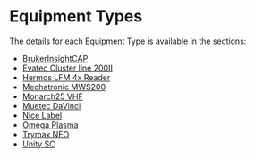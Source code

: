 ﻿# Equipment Types

The details for each Equipment Type is available in the sections:
* [BrukerInsightCAP](/AMSOsram/techspec>connectiot>iotequipmenttypes>BrukerInsightCAP)
* [Evatec Cluster line 200II](/AMSOsram/techspec>connectiot>iotequipmenttypes>EvatecClusterline200II)
* [Hermos LFM 4x Reader](/AMSOsram/techspec>connectiot>iotequipmenttypes>HermosLFM4xReader)
* [Mechatronic MWS200](/AMSOsram/techspec>connectiot>iotequipmenttypes>MechatronicMWS200)
* [Monarch25 VHF](/AMSOsram/techspec>connectiot>iotequipmenttypes>Monarch25VHF)
* [Muetec DaVinci](/AMSOsram/techspec>connectiot>iotequipmenttypes>MuetecDaVinci)
* [Nice Label](/AMSOsram/techspec>connectiot>iotequipmenttypes>niceLabel)
* [Omega Plasma](/AMSOsram/techspec>connectiot>iotequipmenttypes>OmegaPlasma)
* [Trymax NEO](/AMSOsram/techspec>connectiot>iotequipmenttypes>TrymaxNEO)
* [Unity SC](/AMSOsram/techspec>connectiot>iotequipmenttypes>UnitySC)


